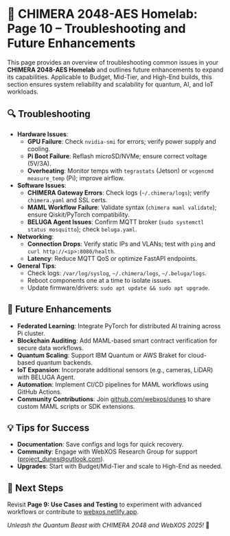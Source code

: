 # 🐉 CHIMERA 2048-AES Homelab: Page 10 – Troubleshooting and Future Enhancements

This page provides an overview of troubleshooting common issues in your **CHIMERA 2048-AES Homelab** and outlines future enhancements to expand its capabilities. Applicable to Budget, Mid-Tier, and High-End builds, this section ensures system reliability and scalability for quantum, AI, and IoT workloads.

## 🔍 Troubleshooting
- **Hardware Issues**:
  - **GPU Failure**: Check `nvidia-smi` for errors; verify power supply and cooling.
  - **Pi Boot Failure**: Reflash microSD/NVMe; ensure correct voltage (5V/3A).
  - **Overheating**: Monitor temps with `tegrastats` (Jetson) or `vcgencmd measure_temp` (Pi); improve airflow.
- **Software Issues**:
  - **CHIMERA Gateway Errors**: Check logs (`~/.chimera/logs`); verify `chimera.yaml` and SSL certs.
  - **MAML Workflow Failure**: Validate syntax (`chimera maml validate`); ensure Qiskit/PyTorch compatibility.
  - **BELUGA Agent Issues**: Confirm MQTT broker (`sudo systemctl status mosquitto`); check `beluga.yaml`.
- **Networking**:
  - **Connection Drops**: Verify static IPs and VLANs; test with `ping` and `curl http://<ip>:8080/health`.
  - **Latency**: Reduce MQTT QoS or optimize FastAPI endpoints.
- **General Tips**:
  - Check logs: `/var/log/syslog`, `~/.chimera/logs`, `~/.beluga/logs`.
  - Reboot components one at a time to isolate issues.
  - Update firmware/drivers: `sudo apt update && sudo apt upgrade`.

## 🚀 Future Enhancements
- **Federated Learning**: Integrate PyTorch for distributed AI training across Pi cluster.
- **Blockchain Auditing**: Add MAML-based smart contract verification for secure data workflows.
- **Quantum Scaling**: Support IBM Quantum or AWS Braket for cloud-based quantum backends.
- **IoT Expansion**: Incorporate additional sensors (e.g., cameras, LiDAR) with BELUGA Agent.
- **Automation**: Implement CI/CD pipelines for MAML workflows using GitHub Actions.
- **Community Contributions**: Join [github.com/webxos/dunes](https://github.com/webxos/dunes) to share custom MAML scripts or SDK extensions.

## 💡 Tips for Success
- **Documentation**: Save configs and logs for quick recovery.
- **Community**: Engage with WebXOS Research Group for support ([project_dunes@outlook.com](mailto:project_dunes@outlook.com)).
- **Upgrades**: Start with Budget/Mid-Tier and scale to High-End as needed.

## 🔗 Next Steps
Revisit **Page 9: Use Cases and Testing** to experiment with advanced workflows or contribute to [webxos.netlify.app](https://webxos.netlify.app).

*Unleash the Quantum Beast with CHIMERA 2048 and WebXOS 2025!* 🐉
